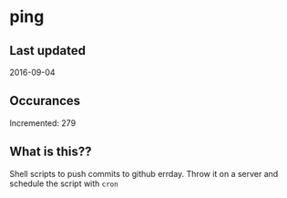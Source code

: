 # ping

## Last updated
2016-09-04

## Occurances
Incremented: 279

## What is this?? 
Shell scripts to push commits to github errday. Throw it on a server and schedule the script with `cron`
